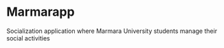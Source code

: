 # Marmarapp

Socialization application where Marmara University students manage their social activities

